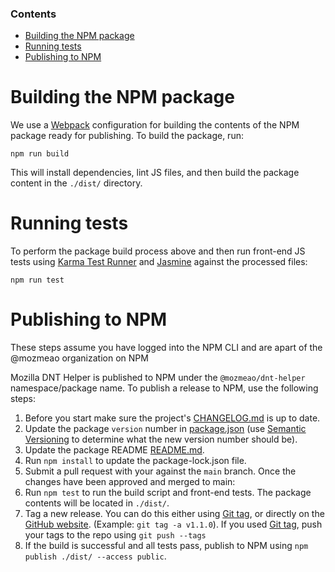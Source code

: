 <!-- START doctoc generated TOC please keep comment here to allow auto update -->
<!-- DON'T EDIT THIS SECTION, INSTEAD RE-RUN doctoc TO UPDATE -->

### Contents

- [Building the NPM package](#building-the-npm-package)
- [Running tests](#running-tests)
- [Publishing to NPM](#publishing-to-npm)

<!-- END doctoc generated TOC please keep comment here to allow auto update -->

[git-tag]: https://git-scm.com/book/en/v2/Git-Basics-Tagging
[package.json]: https://github.com/mozmeao/dnt-helper/blob/master/package.json
[releases]: https://github.com/mozmeao/dnt-helper/releases/latest
[readme]: https://github.commozmeao/dnt-helper/blob/master/README.md
[changelog]: https://github.com/mozmeao/dnt-helper/blob/master/CHANGELOG.md
[webpack]: https://webpack.js.org/
[karma]: http://karma-runner.github.io/latest/index.html
[jasmine]: https://jasmine.github.io/
[semver]: https://semver.org/

# Building the NPM package

We use a [Webpack][webpack] configuration for building the contents of the NPM package ready for publishing. To build the package, run:

```
npm run build
```

This will install dependencies, lint JS files, and then build the package content in the `./dist/` directory.

# Running tests

To perform the package build process above and then run front-end JS tests using [Karma Test Runner][karma] and [Jasmine][jasmine] against the processed files:

```
npm run test
```

# Publishing to NPM

These steps assume you have logged into the NPM CLI and are apart of the @mozmeao organization on NPM

Mozilla DNT Helper is published to NPM under the `@mozmeao/dnt-helper` namespace/package name. To publish a release to NPM, use the following steps:

1. Before you start make sure the project's [CHANGELOG.md][changelog] is up to date.
2. Update the package `version` number in [package.json][package.json] (use [Semantic Versioning][semver] to determine what the new version number should be).
3. Update the package README [README.md][readme].
4. Run `npm install` to update the package-lock.json file.
5. Submit a pull request with your against the `main` branch. Once the changes have been approved and merged to main:
6. Run `npm test` to run the build script and front-end tests. The package contents will be located in `./dist/`.
7. Tag a new release. You can do this either using [Git tag][git-tag], or directly on the [GitHub website][releases]. (Example: `git tag -a v1.1.0`). If you used [Git tag][git-tag], push your tags to the repo using `git push --tags`
8. If the build is successful and all tests pass, publish to NPM using `npm publish ./dist/ --access public`.
